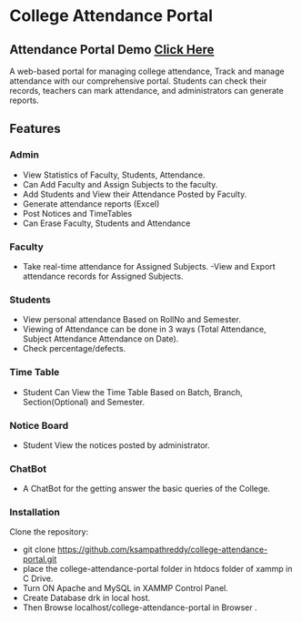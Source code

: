 # College Attendance Portal 

## Attendance Portal Demo [Click Here](http://drkist.infinityfreeapp.com/) 

A web-based portal for managing college attendance, Track and manage attendance with our comprehensive portal. Students can check their records, teachers can mark attendance, and administrators can generate reports.

## Features 

###  Admin
- View Statistics of Faculty, Students, Attendance.
- Can Add Faculty and Assign Subjects to the faculty.
- Add Students and View their Attendance Posted by Faculty.
- Generate attendance reports (Excel)
- Post Notices and TimeTables
- Can Erase Faculty, Students and Attendance 

### Faculty
- Take real-time attendance for Assigned Subjects.
-View and Export attendance records for Assigned Subjects.

### Students
- View personal attendance Based on RollNo and Semester.
- Viewing of Attendance can be done in 3 ways (Total Attendance, Subject Attendance Attendance on Date).
- Check percentage/defects.
  
### Time Table
- Student Can View the Time Table Based on Batch, Branch, Section(Optional) and Semester.

### Notice Board
- Student View the notices posted by administrator.


### ChatBot
- A ChatBot for the getting answer the basic queries of the College.

### Installation
Clone the repository:
   - git clone https://github.com/ksampathreddy/college-attendance-portal.git
   - place the college-attendance-portal folder in htdocs folder of xammp in C Drive.
   - Turn ON Apache and MySQL in XAMMP Control Panel.
   - Create Database drk in local host.
   - Then Browse localhost/college-attendance-portal in Browser .
